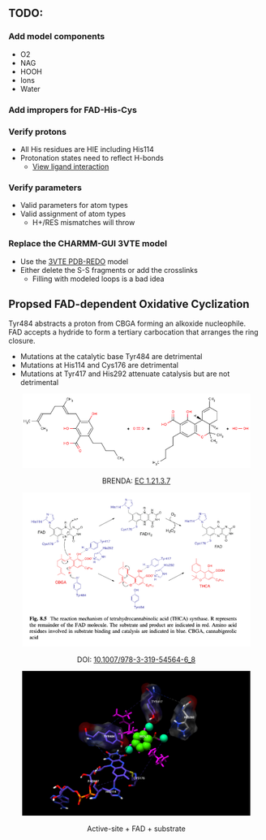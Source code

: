 ## TODO:
### Add model components
- O2
- NAG
- HOOH
- Ions
- Water

### Add impropers for FAD-His-Cys

### Verify protons
- All His residues are HIE including His114 
- Protonation states need to reflect H-bonds
    - [View ligand interaction](https://www.rcsb.org/3d-view/3VTE?preset=ligandInteraction&sele=FAD)

### Verify parameters
- Valid parameters for atom types
- Valid assignment of atom types
    - H+/RES mismatches will throw
    
### Replace the CHARMM-GUI 3VTE model
- Use the [3VTE PDB-REDO](https://pdb-redo.eu/db/3vte) model
- Either delete the S-S fragments or add the crosslinks
    - Filling with modeled loops is a bad idea






## Propsed FAD-dependent Oxidative Cyclization 
Tyr484 abstracts a proton from CBGA forming an alkoxide nucleophile.        
FAD accepts a hydride to form a tertiary carbocation that arranges the ring closure.        
- Mutations at the catalytic base Tyr484 are detrimental
- Mutations at His114 and Cys176 are detrimental
- Mutations at Tyr417 and His292 attenuate catalysis but are not detrimental

<p align='center'>
    <img alt='' src='img/benda-mech.png' width='450px'>
    <p align='center'>
        BRENDA:
        <a href='https://www.brenda-enzymes.org/enzyme.php?ecno=1.21.3.7'>
            EC 1.21.3.7
        </a>
    <p>
</p>

<p align='center'>
    <img alt='' src='img/Fig8_5-Sirikantramas2017.png' width='450px'>
    <p align='center'>
        DOI:
        <a href='https://doi.org/10.1007/978-3-319-54564-6_8'>
             10.1007/978-3-319-54564-6_8
        </a>
    <p>
</p>

<p align='center'>
    <img alt='' src='img/asite.png' width='450px'>
    <p align='center'> 
        Active-site + FAD + substrate
    </p>
</p>